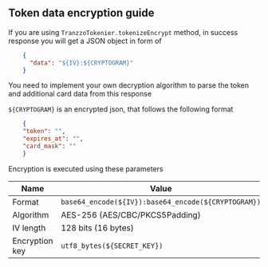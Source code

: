 ## Token data encryption guide
If you are using `TranzzoTokenier.tokenizeEncrypt` method, in success response you will get a JSON object in form of

```json
    {
      "data": "${IV}:${CRYPTOGRAM}"
    }
``` 

You need to implement your own decryption algorithm to parse the token and additional card data from this response

`${CRYPTOGRAM}` is an encrypted json, that follows the following format
```json
    {
    "token": "",
    "expires_at": "",
    "card_mask": ""
    }
```
Encryption is executed using these parameters

| Name           | Value                                               |
| ------         | ------                                              |
| Format         | `base64_encode(${IV}):base64_encode(${CRYPTOGRAM})` |
| Algorithm      | AES-256 (AES/CBC/PKCS5Padding)                      |
| IV length      | 128 bits (16 bytes)                                 |
| Encryption key | `utf8_bytes(${SECRET_KEY})`                         |
